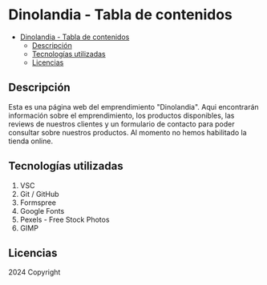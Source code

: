 # Dinolandia - Tabla de contenidos
- [Dinolandia - Tabla de contenidos](#dinolandia---tabla-de-contenidos)
  - [Descripción](#descripción)
  - [Tecnologías utilizadas](#tecnologías-utilizadas)
  - [Licencias](#licencias)

## Descripción
Esta es una página web del emprendimiento "Dinolandia". Aqui encontrarán información sobre el emprendimiento, los productos disponibles, las reviews de nuestros clientes y un formulario de contacto para poder consultar sobre nuestros productos. Al momento no hemos habilitado la tienda online. 
## Tecnologías utilizadas
1. VSC
2. Git / GitHub
3. Formspree
4. Google Fonts
5. Pexels - Free Stock Photos
6. GIMP
## Licencias
2024 Copyright